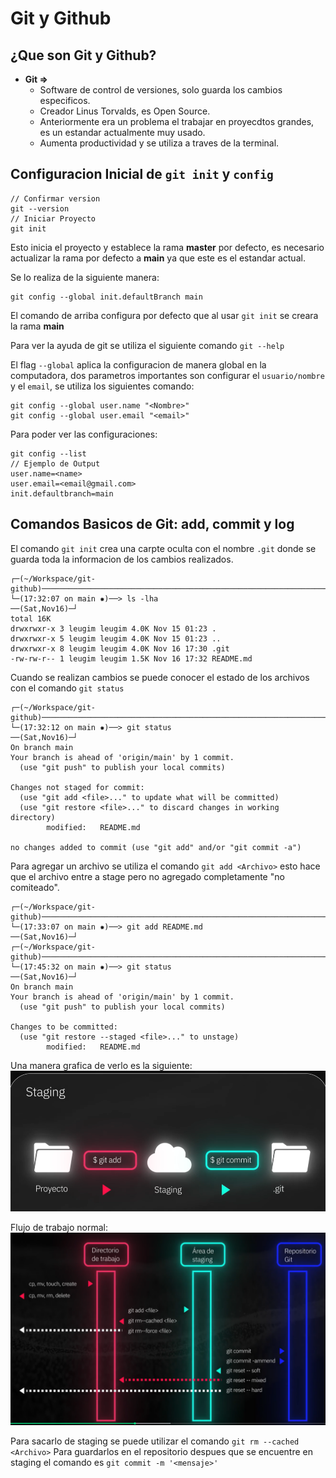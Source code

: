 # Git y Github

## ¿Que son Git y Github?
- **Git =>** 
    - Software de control de versiones, solo guarda los cambios especificos.
    - Creador Linus Torvalds, es Open Source.
    - Anteriormente era un problema el trabajar en proyecdtos grandes, es un estandar actualmente muy usado.
    - Aumenta productividad y se utiliza a traves de la terminal.

## Configuracion Inicial de `git init` y `config`
```
// Confirmar version
git --version
// Iniciar Proyecto
git init
```
Esto inicia el proyecto y establece la rama **master** por defecto, es necesario actualizar la rama por defecto a **main** ya que este es el estandar actual.

Se lo realiza de la siguiente manera:
```
git config --global init.defaultBranch main
```

El comando de arriba configura por defecto que al usar `git init` se creara la rama **main**

Para ver la ayuda de git se utiliza el siguiente comando `git --help`

El flag `--global` aplica la configuracion de manera global en la computadora, dos parametros importantes son configurar el `usuario/nombre` y el `email`, se utiliza los siguientes comando:
```
git config --global user.name "<Nombre>"
git config --global user.email "<email>"
```

Para poder ver las configuraciones:
```
git config --list
// Ejemplo de Output
user.name=<name>
user.email=<email@gmail.com>
init.defaultbranch=main
```

## Comandos Basicos de Git: add, commit y log
El comando `git init` crea una carpte oculta con el nombre `.git` donde se guarda toda la informacion de los cambios realizados.
```
┌─(~/Workspace/git-github)───────────────────────────────────────────────────────────────────────────────────────────────────────────────────────────────────────────────────(leugim@terminator:pts/0)─┐
└─(17:32:07 on main ✹)──> ls -lha                                                                                                                                                        ──(Sat,Nov16)─┘
total 16K
drwxrwxr-x 3 leugim leugim 4.0K Nov 15 01:23 .
drwxrwxr-x 5 leugim leugim 4.0K Nov 15 01:23 ..
drwxrwxr-x 8 leugim leugim 4.0K Nov 16 17:30 .git
-rw-rw-r-- 1 leugim leugim 1.5K Nov 16 17:32 README.md
```

Cuando se realizan cambios se puede conocer el estado de los archivos con el comando `git status`
```
┌─(~/Workspace/git-github)───────────────────────────────────────────────────────────────────────────────────────────────────────────────────────────────────────────────────(leugim@terminator:pts/0)─┐
└─(17:32:12 on main ✹)──> git status                                                                                                                                                     ──(Sat,Nov16)─┘
On branch main
Your branch is ahead of 'origin/main' by 1 commit.
  (use "git push" to publish your local commits)

Changes not staged for commit:
  (use "git add <file>..." to update what will be committed)
  (use "git restore <file>..." to discard changes in working directory)
        modified:   README.md

no changes added to commit (use "git add" and/or "git commit -a")
```
Para agregar un archivo se utiliza el comando `git add <Archivo>` esto hace que el archivo entre a stage pero no agregado completamente "no comiteado".
```
┌─(~/Workspace/git-github)───────────────────────────────────────────────────────────────────────────────────────────────────────────────────────────────────────────────────(leugim@terminator:pts/0)─┐
└─(17:33:07 on main ✹)──> git add README.md                                                                                                                                              ──(Sat,Nov16)─┘
┌─(~/Workspace/git-github)───────────────────────────────────────────────────────────────────────────────────────────────────────────────────────────────────────────────────(leugim@terminator:pts/0)─┐
└─(17:45:32 on main ✹)──> git status                                                                                                                                                     ──(Sat,Nov16)─┘
On branch main
Your branch is ahead of 'origin/main' by 1 commit.
  (use "git push" to publish your local commits)

Changes to be committed:
  (use "git restore --staged <file>..." to unstage)
        modified:   README.md
```
Una manera grafica de verlo es la siguiente:
![Staging](./img/Staging.png)

Flujo de trabajo normal:
![Flujo de trabajo](./img/Flujo-de-trabajo.png)

Para sacarlo de staging se puede utilizar el comando `git rm --cached <Archivo>`
Para guardarlos en el repositorio despues que se encuentre en staging el comando es `git commit -m '<mensaje>'`